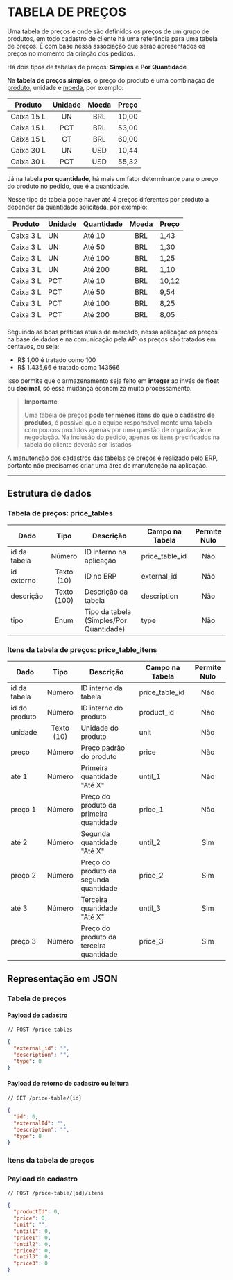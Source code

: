 # TABELA DE PREÇOS

Uma tabela de preços é onde são definidos os preços de um grupo de produtos, em todo cadastro de cliente há uma referência para uma tabela de preços. É com base nessa associação que serão apresentados os preços no momento da criação dos pedidos.

Há dois tipos de tabelas de preços: **Simples** e **Por Quantidade**

Na **tabela de preços simples**, o preço do produto é uma combinação de [produto](./PRODUTOS.md), unidade e [moeda](./MOEDAS.md), por exemplo:

| Produto    | Unidade | Moeda | Preço |
| ---------- | :-----: | :---: | ----- |
| Caixa 15 L |   UN    |  BRL  | 10,00 |
| Caixa 15 L |   PCT   |  BRL  | 53,00 |
| Caixa 15 L |   CT    |  BRL  | 60,00 |
| Caixa 30 L |   UN    |  USD  | 10,44 |
| Caixa 30 L |   PCT   |  USD  | 55,32 |

Já na tabela **por quantidade**, há mais um fator determinante para o preço do produto no pedido, que é a quantidade.

Nesse tipo de tabela pode haver até 4 preços diferentes por produto a depender da quantidade solicitada, por exemplo:

| Produto   | Unidade | Quantidade | Moeda | Preço |
| --------- | ------- | ---------- | :---: | ----- |
| Caixa 3 L | UN      | Até 10     |  BRL  | 1,43  |
| Caixa 3 L | UN      | Até 50     |  BRL  | 1,30  |
| Caixa 3 L | UN      | Até 100    |  BRL  | 1,25  |
| Caixa 3 L | UN      | Até 200    |  BRL  | 1,10  |
| Caixa 3 L | PCT     | Até 10     |  BRL  | 10,12 |
| Caixa 3 L | PCT     | Até 50     |  BRL  | 9,54  |
| Caixa 3 L | PCT     | Até 100    |  BRL  | 8,25  |
| Caixa 3 L | PCT     | Até 200    |  BRL  | 8,05  |

Seguindo as boas práticas atuais de mercado, nessa aplicação os preços na base de dados e na comunicação pela API os preços são tratados em centavos, ou seja:

- R$ 1,00 é tratado como 100
- R$ 1.435,66 é tratado como 143566

Isso permite que o armazenamento seja feito em **integer** ao invés de **float** ou **decimal**, só essa mudança economiza muito processamento.

> **Importante**
>
> Uma tabela de preços **pode ter menos itens do que o cadastro de produtos**, é possível que a equipe responsável monte uma tabela com poucos produtos apenas por uma questão de organização e negociação.
> Na inclusão do pedido, apenas os itens precificados na tabela do cliente deverão ser listados

A manutenção dos cadastros das tabelas de preços é realizado pelo ERP, portanto não precisamos criar uma área de manutenção na aplicação.

---

## Estrutura de dados

### Tabela de preços: **price_tables**

| Dado         |    Tipo     | Descrição                               | Campo na Tabela | Permite Nulo |
| ------------ | :---------: | --------------------------------------- | --------------- | :----------: |
| id da tabela |   Número    | ID interno na aplicação                 | price_table_id  |     Não      |
| id externo   | Texto (10)  | ID no ERP                               | external_id     |     Não      |
| descrição    | Texto (100) | Descrição da tabela                     | description     |     Não      |
| tipo         |    Enum     | Tipo da tabela (Simples/Por Quantidade) | type            |     Não      |

### Itens da tabela de preços: **price_table_itens**

| Dado          |    Tipo    | Descrição                               | Campo na Tabela | Permite Nulo |
| ------------- | :--------: | --------------------------------------- | --------------- | :----------: |
| id da tabela  |   Número   | ID interno da tabela                    | price_table_id  |     Não      |
| id do produto |   Número   | ID interno do produto                   | product_id      |     Não      |
| unidade       | Texto (10) | Unidade do produto                      | unit            |     Não      |
| preço         |   Número   | Preço padrão do produto                 | price           |     Não      |
| até 1         |   Número   | Primeira quantidade "Até X"             | until_1         |     Não      |
| preço 1       |   Número   | Preço do produto da primeira quantidade | price_1         |     Não      |
| até 2         |   Número   | Segunda quantidade "Até X"              | until_2         |     Sim      |
| preço 2       |   Número   | Preço do produto da segunda quantidade  | price_2         |     Sim      |
| até 3         |   Número   | Terceira quantidade "Até X"             | until_3         |     Sim      |
| preço 3       |   Número   | Preço do produto da terceira quantidade | price_3         |     Sim      |

## Representação em JSON

### Tabela de preços

#### Payload de cadastro

`// POST /price-tables`

```json
{
  "external_id": "",
  "description": "",
  "type": 0
}
```

#### Payload de retorno de cadastro ou leitura

`// GET /price-table/{id}`

```json
{
  "id": 0,
  "externalId": "",
  "description": "",
  "type": 0
}
```

### Itens da tabela de preços

### Payload de cadastro

`// POST /price-table/{id}/itens`

```json
{
  "productId": 0,
  "price": 0,
  "unit": "",
  "until1": 0,
  "price1": 0,
  "until2": 0,
  "price2": 0,
  "until3": 0,
  "price3": 0
}
```
